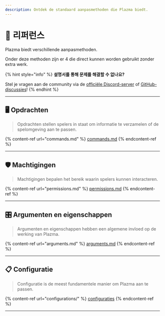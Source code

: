 ```yaml
---
description: Ontdek de standaard aanpasmethoden die Plazma biedt.
---
```


# 📜 리퍼런스

Plazma biedt verschillende aanpasmethoden.

Onder deze methoden zijn er 4 die direct kunnen worden gebruikt zonder extra werk.

{% hint style="info" %}
**설명서를 통해 문제를 해결할 수 없나요?**

Stel je vragen aan de community via de [officiële Discord-server](https://discord.gg/MmfC52K8A8) of [GitHub-discussies](https://github.com/PlazmaMC/PlazmaBukkit/discussions)!
{% endhint %}

***

## 🖥️ Opdrachten <a href="#id-1" id="id-1"></a>

> Opdrachten stellen spelers in staat om informatie te verzamelen of de spelomgeving aan te passen.

{% content-ref url="commands.md" %}
[commands.md](commands.md)
{% endcontent-ref %}

***

## 🛡️ Machtigingen <a href="#id-2" id="id-2"></a>

> Machtigingen bepalen het bereik waarin spelers kunnen interacteren.

{% content-ref url="permissions.md" %}
[permissions.md](permissions.md)
{% endcontent-ref %}

***

## 🎛️ Argumenten en eigenschappen <a href="#id-3" id="id-3"></a>

> Argumenten en eigenschappen hebben een algemene invloed op de werking van Plazma.

{% content-ref url="arguments.md" %}
[arguments.md](arguments.md)
{% endcontent-ref %}

***

## 📋 Configuratie <a href="#id-4" id="id-4"></a>

> Configuratie is de meest fundamentele manier om Plazma aan te passen.

{% content-ref url="configurations/" %}
[configuraties](configuraties/)
{% endcontent-ref %}

***

